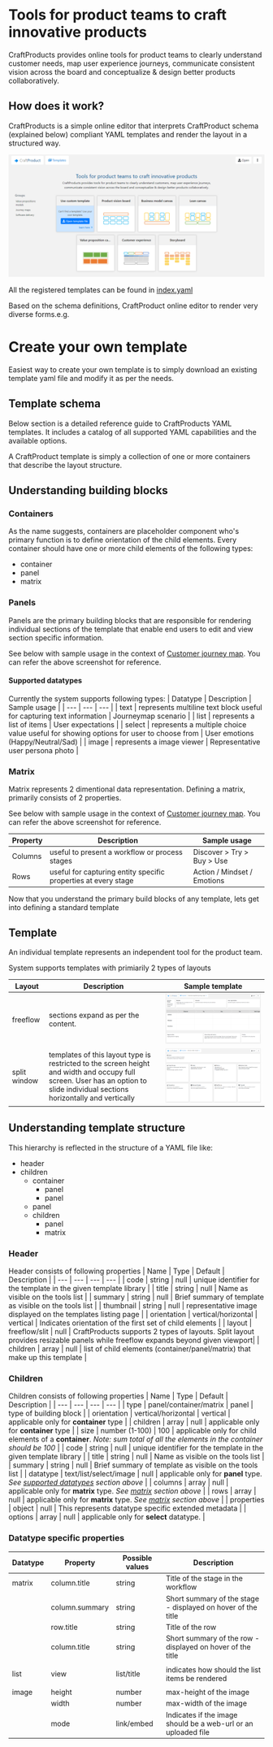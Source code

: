 # Tools for product teams to craft innovative products

CraftProducts provides online tools for product teams to clearly understand customer needs, map user experience journeys, communicate consistent vision across the board and conceptualize & design better products collaboratively.


## How does it work?

CraftProducts is a simple online editor that interprets CraftProduct schema (explained below) compliant YAML templates and render the layout in a structured way. 

![Landing page](/images/landing_page.png)

All the registered templates can be found in [index.yaml](/template/index.yaml)

Based on the schema definitions, CraftProduct online editor to render very diverse forms.e.g.


# Create your own template

Easiest way to create your own template is to simply download an existing template yaml file and modify it as per the needs.

## Template schema
Below section is a detailed reference guide to CraftProducts YAML templates. It includes a catalog of all supported YAML capabilities and the available options.

A CraftProduct template is simply a collection of one or more containers that describe the layout structure. 

## Understanding building blocks

### Containers
As the name suggests, containers are placeholder component who's primary function is to define orientation of the child elements. Every container should have one or more child elements of the following types:
* container
* panel
* matrix

### Panels
Panels are the primary building blocks that are responsible for rendering individual sections of the template that enable end users to edit and view section specific information. 

See below with sample usage in the context of [Customer journey map](/template/cxjourneymaps.yaml). You can refer the above screenshot for reference.

#### Supported datatypes
Currently the system supports following types:
| Datatype | Description | Sample usage |
| --- | --- | --- |
| text | represents multiline text block useful for capturing text information | Journeymap scenario |
| list | represents a list of items | User expectations |
| select | represents a multiple choice value useful for showing options for user to choose from | User emotions (Happy/Neutral/Sad) |
| image | represents a image viewer | Representative user persona photo |

### Matrix
Matrix represents 2 dimentional data representation. Defining a matrix, primarily consists of 2 properties. 

See below with sample usage in the context of [Customer journey map](/template/cxjourneymaps.yaml). You can refer the above screenshot for reference.

| Property | Description | Sample usage |
| --- | --- | --- |
| Columns | useful to present a workflow or process stages | Discover > Try > Buy > Use |
| Rows | useful for capturing entity specific properties at every stage | Action / Mindset / Emotions|

Now that you understand the primary build blocks of any template, lets get into defining a standard template

## Template

An individual template represents an independent tool for the product team. 

System supports templates with primiarily 2 types of layouts

| Layout | Description | Sample template |
| --- | --- | --- | 
| freeflow | sections expand as per the content. | ![Customer journey map](/images/journey_map.png) |
| split window | templates of this layout type is restricted to the screen height and width and occupy full screen. User has an option to slide individual sections horizontally and vertically | ![Product vision board](/images/product_vision_board.png) |


## Understanding template structure
This hierarchy is reflected in the structure of a YAML file like:

* header
* children
  * container
    * panel
    * panel
  * panel
  * children
    * panel
    * matrix

### Header

Header consists of following properties
| Name | Type | Default | Description |
| --- | --- | --- | --- |
| code | string | null | unique identifier for the template in the given template library |
| title | string | null | Name as visible on the tools list |
| summary | string | null | Brief summary of template as visible on the tools list |
| thumbnail | string | null | representative image displayed on the templates listing page |
| orientation | vertical/horizontal | vertical | Indicates orientation of the first set of child elements |
| layout | freeflow/slit | null | CraftProducts supports 2 types of layouts. Split layout provides resizable panels while freeflow expands beyond given viewport|
| children | array | null | list of child elements (container/panel/matrix) that make up this template |

### Children
Children consists of following properties
| Name | Type | Default | Description |
| --- | --- | --- | --- |
| type | panel/container/matrix | panel | type of building block |
| orientation | vertical/horizontal | vertical | applicable only for **container** type |
| children | array | null | applicable only for **container** type |
| size | number (1-100) | 100 |  applicable only for child elements of a **container**. _Note: sum total of all the elements in the container should be 100_  |
| code | string | null | unique identifier for the template in the given template library |
| title | string | null | Name as visible on the tools list |
| summary | string | null | Brief summary of template as visible on the tools list |
| datatype | text/list/select/image | null | applicable only for **panel** type. _See [supported datatypes](#supported_datatypes) section above_ |
| columns | array | null | applicable only for **matrix** type. _See [matrix](#matrix) section above_ |
| rows | array | null | applicable only for **matrix** type. _See [matrix](#matrix) section above_ |
| properties | object | null | This represents datatype specific extended metadata |
| options | array | null | applicable only for **select** datatype. |


### Datatype specific properties
| Datatype | Property | Possible values | Description |
| --- | --- | --- | --- |
| matrix | column.title | string | Title of the stage in the workflow |   
| | column.summary | string | Short summary of the stage - displayed on hover of the title |
| | row.title | string | Title of the row |   
| | column.title | string | Short summary of the row - displayed on hover of the title |
| |
| list | view | list/title | indicates how should the list items be rendered |
| |
| image | height | number | max-height of the image |
| | width | number | max-width of the image |
| | mode | link/embed | Indicates if the image should be a web-url or an uploaded file |


